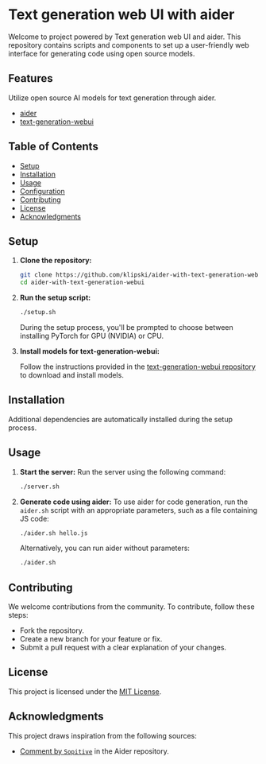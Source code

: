 # Text generation web UI with aider

Welcome to project powered by Text generation web UI and aider. This repository contains scripts and components to set up a user-friendly web interface for generating code using open source models.

## Features

Utilize open source AI models for text generation through aider.

* [aider](https://github.com/paul-gauthier/aider)
* [text-generation-webui](https://github.com/oobabooga/text-generation-webui)


## Table of Contents

- [Setup](#setup)
- [Installation](#installation)
- [Usage](#usage)
- [Configuration](#configuration)
- [Contributing](#contributing)
- [License](#license)
- [Acknowledgments](#acknowledgments)

## Setup

1. **Clone the repository:**
    ```bash
    git clone https://github.com/klipski/aider-with-text-generation-webui.git
    cd aider-with-text-generation-webui
    ```

2. **Run the setup script:**
    ```bash
    ./setup.sh
    ```

    During the setup process, you'll be prompted to choose between installing PyTorch for GPU (NVIDIA) or CPU.

3. **Install models for text-generation-webui:**

    Follow the instructions provided in the [text-generation-webui repository](https://github.com/oobabooga/text-generation-webui#downloading-models) to download and install models.


## Installation

Additional dependencies are automatically installed during the setup process.

## Usage

1. **Start the server:**
    Run the server using the following command:
    ```bash
    ./server.sh
    ```

2. **Generate code using aider:**
    To use aider for code generation, run the `aider.sh` script with an appropriate parameters, such as a file containing JS code:
    ```bash
    ./aider.sh hello.js
    ```
    Alternatively, you can run aider without parameters:
    ```bash
    ./aider.sh
    ```

## Contributing

We welcome contributions from the community. To contribute, follow these steps:
- Fork the repository.
- Create a new branch for your feature or fix.
- Submit a pull request with a clear explanation of your changes.

## License

This project is licensed under the [MIT License](link-to-license-file).

## Acknowledgments

This project draws inspiration from the following sources:

- [Comment by `Sopitive`](https://github.com/paul-gauthier/aider/issues/43#issuecomment-1622040588) in the Aider repository.
